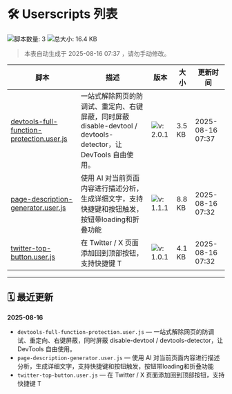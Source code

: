 # 🛠 Userscripts 列表

![脚本数量: 3](https://img.shields.io/badge/%E8%84%9A%E6%9C%AC%E6%95%B0%E9%87%8F-3-success?logo=code)
![总大小: 16.4 KB](https://img.shields.io/badge/%E6%80%BB%E5%A4%A7%E5%B0%8F-16.4%20KB-orange?logo=files)
> 本表自动生成于 2025-08-16 07:37 ，请勿手动修改。

| 脚本 | 描述 | 版本 | 大小 | 更新时间 | 
|------|------|------|------|----------|
|[devtools-full-function-protection.user.js](./scripts/devtools-full-function-protection.user.js) | 一站式解除网页的防调试、重定向、右键屏蔽，同时屏蔽 disable-devtool / devtools-detector，让 DevTools 自由使用。 | ![v: 2.0.1](https://img.shields.io/badge/v-2.0.1-informational) | 3.5 KB | 2025-08-16 07:37 |
|[page-description-generator.user.js](./scripts/page-description-generator.user.js) | 使用 AI 对当前页面内容进行描述分析，生成详细文字，支持快捷键和按钮触发，按钮带loading和折叠功能 | ![v: 1.1.1](https://img.shields.io/badge/v-1.1.1-informational) | 8.8 KB | 2025-08-16 07:32 |
|[twitter-top-button.user.js](./scripts/twitter-top-button.user.js) | 在 Twitter / X 页面添加回到顶部按钮，支持快捷键 T | ![v: 1.0.1](https://img.shields.io/badge/v-1.0.1-informational) | 4.1 KB | 2025-08-16 07:32 |

---

## 🗓 最近更新

**2025-08-16**
- `devtools-full-function-protection.user.js` — 一站式解除网页的防调试、重定向、右键屏蔽，同时屏蔽 disable-devtool / devtools-detector，让 DevTools 自由使用。
- `page-description-generator.user.js` — 使用 AI 对当前页面内容进行描述分析，生成详细文字，支持快捷键和按钮触发，按钮带loading和折叠功能
- `twitter-top-button.user.js` — 在 Twitter / X 页面添加回到顶部按钮，支持快捷键 T
